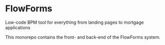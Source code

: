 # FlowForms
Low-code BPM tool for everything from landing pages to mortgage applications

This monorepo contains the front- and back-end of the FlowForms system. 
